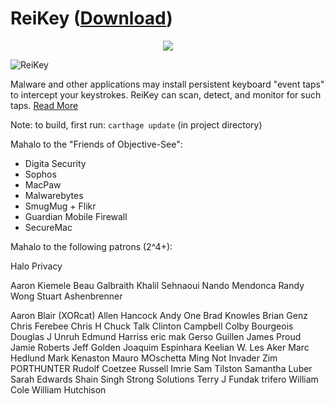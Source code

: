 # ReiKey ([Download](https://objective-see.com/products/reikey.html))

<p align="center">
  <img src="https://objective-see.com/images/RK/alert.png">
</p>

![ReiKey](https://objective-see.com/images/RK/rk.png)

Malware and other applications may install persistent keyboard "event taps" to intercept your keystrokes.
ReiKey can scan, detect, and monitor for such taps. [Read More](https://objective-see.com/products/reikey.html)

Note: to build, first run: `carthage update` (in project directory)

Mahalo to the "Friends of Objective-See":
* Digita Security 
* Sophos
* MacPaw
* Malwarebytes
* SmugMug + Flikr
* Guardian Mobile Firewall 
* SecureMac

Mahalo to the following patrons (2^4+):

Halo Privacy


Aaron Kiemele
Beau Galbraith
Khalil Sehnaoui
Nando Mendonca
Randy Wong
Stuart Ashenbrenner


Aaron Blair (XORcat)
Allen Hancock
Andy One
Brad Knowles
Brian Genz
Chris Ferebee
Chris H
Chuck Talk
Clinton Campbell
Colby Bourgeois
Douglas J Unruh
Edmund Harriss
eric mak
Gerso Guillen
James Proud
Jamie Roberts
Jeff Golden
Joaquim Espinhara
Keelian W.
Les Aker
Marc Hedlund
Mark Kenaston
Mauro MOschetta
Ming
Not Invader Zim
PORTHUNTER
Rudolf Coetzee
Russell Imrie
Sam Tilston
Samantha Luber
Sarah Edwards
Shain Singh
Strong Solutions
Terry J Fundak
trifero
William Cole
William Hutchison
